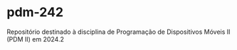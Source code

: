 # pdm-242

Repositório destinado à disciplina de Programação de Dispositivos Móveis II (PDM II) em 2024.2
